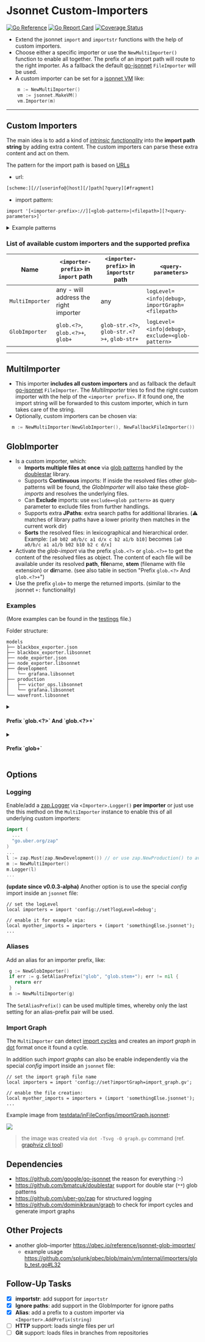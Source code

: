 # Jsonnet Custom-Importers

[![Go Reference](https://pkg.go.dev/badge/github.com/peterbueschel/jsonnet-custom-importers.svg)](https://pkg.go.dev/github.com/peterbueschel/jsonnet-custom-importers)
[![Go Report Card](https://goreportcard.com/badge/github.com/peterbueschel/jsonnet-custom-importers)](https://goreportcard.com/report/github.com/peterbueschel/jsonnet-custom-importers)
[![Coverage Status](https://coveralls.io/repos/github/peterbueschel/jsonnet-custom-importers/badge.svg?branch=main)](https://coveralls.io/github/peterbueschel/jsonnet-custom-importers?branch=main)

- Extend the jsonnet `import` and `importstr` functions with the help of custom importers.
- Choose either a specific importer or use the `NewMultiImporter()` function to enable all together. The prefix of an import path will route to the right importer. As a fallback the default [go-jsonnet](https://github.com/google/go-jsonnet) `FileImporter` will be used.
- A custom importer can be set for a [jsonnet VM](https://pkg.go.dev/github.com/google/go-jsonnet?utm_source=godoc#VM) like:

```go
    m := NewMultiImporter()
    vm := jsonnet.MakeVM()
    vm.Importer(m)
```

---

## Custom Importers

The main idea is to add a kind of *[intrinsic functionality](https://en.wikipedia.org/wiki/Intrinsic_function)* into the **import path string** by adding extra content. The custom importers can parse these extra content and act on them.

The pattern for the import path is based on [URLs](https://pkg.go.dev/net/url#URL)

- url:

```txt
[scheme:][//[userinfo@]host][/]path[?query][#fragment]
```

- import pattern:

```jsonnet
import '[<importer-prefix>://][<glob-pattern>|<filepath>][?<query-parameters>]'
```

<details>
  <summary>Example patterns</summary>


#### Original [go-jsonnet](https://github.com/google/go-jsonnet/blob/master/imports.go#L219) FileImporter

```jsonnet
import 'example.jsonnet'
```

where the `[<importer-prefix>://]` is empty and the `<filepath>` is `example.jsonnet`

#### Custom GlobImporter

```jsonnet
import 'glob.stem+://**/*.jsonnet'
```

where `glob.stem+` is the `<importer-prefix>` and the `<glob-pattern>` is `**/*.jsonnet`.

#### Custom GlobImporter With Query-Parameter

```jsonnet
import 'glob.stem+://**/*.jsonnet?exclude=**/*ignore.*'
```

same as before but in addition with the `<query-parameter>` `exclude=**/*ignore.*`.

</details>


### List of available custom importers and the supported prefixa

| Name            | `<importer-prefix>` in `import` path  | `<importer-prefix>` in `importstr` path      | `<query-parameters>`                               |
| ----            | ---                                   | ---                                          | -----                                              |
| `MultiImporter` | any - will address the right importer | any                                          | `logLevel=<info\|debug>`, `importGraph=<filepath>` |
| `GlobImporter`  | `glob.<?>`, `glob.<?>+`, `glob+`      | `glob-str.<?>`, `glob-str.<?>+`, `glob-str+` | `logLevel=<info\|debug>`, `exclude=<glob-pattern>` |

---

## MultiImporter

- This importer **includes all custom importers** and as fallback the default [go-jsonnet](https://github.com/google/go-jsonnet) `FileImporter`. The *MultiImporter* tries to find the right custom importer with the help of the `<importer prefix>`. If it found one, the import string will be forwarded to this custom importer, which in turn takes care of the string.
- Optionally, custom importers can be chosen via: 

``` go
  m := NewMultiImporter(NewGlobImporter(), NewFallbackFileImporter())
```

## GlobImporter

- Is a custom importer, which:
	- **Imports multiple files at once** via [glob patterns](https://en.wikipedia.org/wiki/Glob_(programming)) handled by the [doublestar](https://github.com/bmatcuk/doublestar) library.
	- Supports **Continuous** imports: If inside the resolved files other glob-patterns will be found, the *GlobImporter* will also take these *glob-imports* and resolves the underlying files.
	- Can **Exclude** imports: use `exclude=<glob pattern>` as query parameter to exclude files from further handlings.
    - Supports extra **JPaths**: extra search paths for additional libraries. (⚠️ matches of library paths have a lower priority then matches in the current work dir)
    - **Sorts** the resolved files: in lexicographical and hierarchical order. Example: `[a0 b02 a0/b/c a1 d/x c b2 a1/b b10]` becomes `[a0 a0/b/c a1 a1/b b02 b10 b2 c d/x]` 
- Activate the _glob-import_ via the prefix `glob.<?>` or `glob.<?>+` to get the content of the resolved files as object. The content of each file will be available under its resolved **path**, **file**name, **stem** (filename with file extension) or **dir**name. (see also table in section "Prefix `glob.<?>` And `glob.<?>+`")
- Use the prefix `glob+` to merge the returned imports. (similar to the jsonnet `+:` functionality)



### Examples

(More examples can be found in the [testings](testings.md) file.)

Folder structure:

``` console
models
├── blackbox_exporter.json
├── blackbox_exporter.libsonnet
├── node_exporter.json
├── node_exporter.libsonnet
├── development
│   └── grafana.libsonnet
├── production
│   ├── victor_ops.libsonnet
│   └── grafana.libsonnet
└── wavefront.libsonnet
```


<details>
  <summary><h4>Prefix `glob.&lt;?&gt;` And `glob.&lt;?&gt;+`</h4></summary>

- Each resolved file, which matched the glob pattern, will be handled individually and will be available in the code under a specific variable name. The variable name can be specified in the `<?>` part.
- `<?>` can be one of the following options:
  
  | option       | example result   |
  |--------------|------------------|
  | `path`       | `/foo/bar/baa.jsonnet` |
  | `file`      | `baa.jsonnet`        |
  | `stem`       | `baa`             |
  | `dir`        | `/foo/bar/`        |

- ⚠️ On colliding `file`|`stem`|`dir` -names, only the last resolved result in the hierarchy will be used. Use the `glob.<?>+` (extra `+`) prefix to merge colliding names instead. The imports will be merged in hierarchical and lexicographical order similar to `glob+`. (also note: `glob.path` and `glob.path+` are the same)

##### Example Input `glob.path`

``` jsonnet
import 'glob://models/**/*.libsonnet';
```

##### Example Result `glob.path`

Code which will be evaluated in jsonnet:
``` jsonnet
 {
   'models/blackbox_exporter.libsonnet': import 'models/blackbox_exporter.libsonnet',
   'models/node_exporter.libsonnet': import 'models/node_exporter.libsonnet',
   'models/wavefront.libsonnet': import 'models/wavefront.libsonnet',
   'models/development/grafana.libsonnet': import 'models/development/grafana.libsonnet',
   'models/production/grafana.libsonnet': import 'models/production/grafana.libsonnet',
   'models/production/victor_ops.libsonnet': import 'models/production/victor_ops.libsonnet',
 }
```

##### Example Input `glob.stem`

```jsonnet
import 'glob.stem://models/**/*.libsonnet'
```

##### Example Result `glob.stem`

Code which will be evaluated in jsonnet:
``` jsonnet
  {
    blackbox_exporter: import 'models/blackbox_exporter.libsonnet',
    node_exporter: import 'models/node_exporter.libsonnet',
    wavefront: import 'models/wavefront.libsonnet',
    grafana: import 'models/production/grafana.libsonnet',
    victor_ops: import 'models/production/victor_ops.libsonnet',
  }
```

##### Example Input `glob.stem+`

```jsonnet
import 'glob.stem+://models/**/*.libsonnet'
```

##### Example Result `glob.stem+`

Code which will be evaluated in jsonnet:
```jsonnet
 {
   blackbox_exporter: import 'models/blackbox_exporter.libsonnet',
   node_exporter: import 'models/node_exporter.libsonnet',
   wavefront: import 'models/wavefront.libsonnet',
   grafana: (import 'models/development/grafana.libsonnet') + (import 'models/production/grafana.libsonnet'),
   victor_ops: import 'models/production/victor_ops.libsonnet',
 }
```

</details>


<details>
  <summary><h4>Prefix `glob+`</h4></summary>


These files will be merged in the hierarchical and lexicographical order.

##### Example Input

``` jsonnet
import 'glob+://models/**/*.libsonnet'
```

#### Example Result

Code which will be evaluated in jsonnet:
``` jsonnet
(import 'models/blackbox_exporter.libsonnet') +
(import 'models/node_exporter.libsonnet') +
(import 'models/wavefront.libsonnet') +
(import 'models/sub-folder-2/grafana.libsonnet')
```

</details>


## Options

### Logging

Enable/add a [zap.Logger](https://github.com/uber-go/zap) via `<Importer>.Logger()` **per importer** or just use the this method on the `MultiImporter` instance to enable this of all underlying custom importers:

```go
import (
  ...
  "go.uber.org/zap"
)
...
l := zap.Must(zap.NewDevelopment()) // or use zap.NewProduction() to avoid debug messages
m := NewMultiImporter()
m.Logger(l)
...
```

**(update since v0.0.3-alpha)** Another option is to use the special *config* import inside an `jsonnet` file:

```jsonnet
// set the logLevel
local importers = import 'config://set?logLevel=debug';

// enable it for example via:
local myother_imports = importers + (import 'somethingElse.jsonnet');
...
```

### Aliases

Add an alias for an importer prefix, like:
```go
 g := NewGlobImporter()
 if err := g.SetAliasPrefix("glob", "glob.stem+"); err != nil {
   return err
 }
 m := NewMultiImporter(g)
```

The `SetAliasPrefix()` can be used multiple times, whereby only the last setting for an alias-prefix pair will be used.

### Import Graph

The `MultiImporter` can detect [import cycles](https://en.wikipedia.org/wiki/Circular_dependency)
and creates an *import graph* in [dot](https://www.graphviz.org/documentation/) format once it found a cycle.

In addition such *import graphs* can also be enable independently via the special *config* import inside an `jsonnet` file:

```jsonnet
// set the import graph file name
local importers = import 'config://set?importGraph=import_graph.gv';

// enable the file creation:
local myother_imports = importers + (import 'somethingElse.jsonnet');
...
```

Example image from [testdata/inFileConfigs/importGraph.jsonnet](testdata/inFileConfigs/importGraph.jsonnet):

![](docs/pics/importgraph.svg)

> the image was created via `dot -Tsvg -O graph.gv` command (ref. [graphviz cli tool](https://graphviz.org/doc/info/command.html))




## Dependencies

- https://github.com/google/go-jsonnet the reason for everything :-)
- https://github.com/bmatcuk/doublestar support for double star (`**`) glob patterns
- https://github.com/uber-go/zap for structured logging
- https://github.com/dominikbraun/graph to check for import cycles and generate import graphs

## Other Projects

- another glob–importer https://qbec.io/reference/jsonnet-glob-importer/
	- example usage https://github.com/splunk/qbec/blob/main/vm/internal/importers/glob_test.go#L32

## Follow-Up Tasks

- [X] **importstr**: add support for `importstr`
- [X] **Ignore paths**: add support in the GlobImporter for ignore paths
- [X] **Alias**: add a prefix to a custom importer via `<Importer>.AddPrefix(string)`
- [ ] **HTTP** support: loads single files per url
- [ ] **Git** support: loads files in branches from repositories
